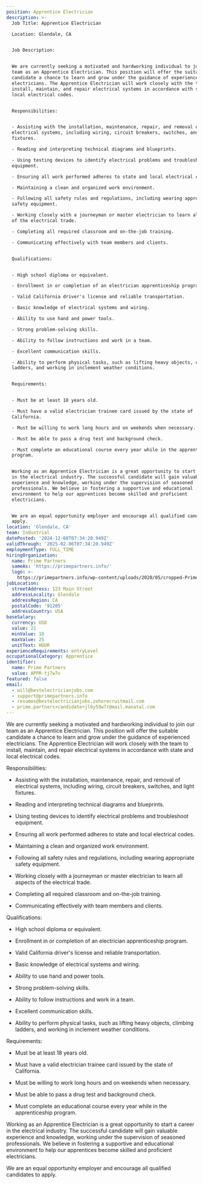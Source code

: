 ```yaml
---
position: Apprentice Electrician
description: >-
  Job Title: Apprentice Electrician

  Location: Glendale, CA


  Job Description:


  We are currently seeking a motivated and hardworking individual to join our
  team as an Apprentice Electrician. This position will offer the suitable
  candidate a chance to learn and grow under the guidance of experienced
  electricians. The Apprentice Electrician will work closely with the team to
  install, maintain, and repair electrical systems in accordance with state and
  local electrical codes. 


  Responsibilities:


  - Assisting with the installation, maintenance, repair, and removal of
  electrical systems, including wiring, circuit breakers, switches, and light
  fixtures.

  - Reading and interpreting technical diagrams and blueprints.

  - Using testing devices to identify electrical problems and troubleshoot
  equipment.

  - Ensuring all work performed adheres to state and local electrical codes.

  - Maintaining a clean and organized work environment.

  - Following all safety rules and regulations, including wearing appropriate
  safety equipment.

  - Working closely with a journeyman or master electrician to learn all aspects
  of the electrical trade.

  - Completing all required classroom and on-the-job training.

  - Communicating effectively with team members and clients.


  Qualifications:


  - High school diploma or equivalent.

  - Enrollment in or completion of an electrician apprenticeship program.

  - Valid California driver's license and reliable transportation.

  - Basic knowledge of electrical systems and wiring.

  - Ability to use hand and power tools.

  - Strong problem-solving skills.

  - Ability to follow instructions and work in a team.

  - Excellent communication skills.

  - Ability to perform physical tasks, such as lifting heavy objects, climbing
  ladders, and working in inclement weather conditions.


  Requirements:


  - Must be at least 18 years old.

  - Must have a valid electrician trainee card issued by the state of
  California.

  - Must be willing to work long hours and on weekends when necessary.

  - Must be able to pass a drug test and background check.

  - Must complete an educational course every year while in the apprenticeship
  program.


  Working as an Apprentice Electrician is a great opportunity to start a career
  in the electrical industry. The successful candidate will gain valuable
  experience and knowledge, working under the supervision of seasoned
  professionals. We believe in fostering a supportive and educational
  environment to help our apprentices become skilled and proficient
  electricians. 


  We are an equal opportunity employer and encourage all qualified candidates to
  apply.
location: 'Glendale, CA'
team: Industrial
datePosted: '2024-12-08T07:34:20.949Z'
validThrough: '2025-02-06T07:34:20.949Z'
employmentType: FULL_TIME
hiringOrganization:
  name: Prime Partners
  sameAs: 'https://primepartners.info/'
  logo: >-
    https://primepartners.info/wp-content/uploads/2020/05/cropped-Prime-Partners-Logo-NO-BG-1-1.png
jobLocation:
  streetAddress: 123 Main Street
  addressLocality: Glendale
  addressRegion: CA
  postalCode: '91205'
  addressCountry: USA
baseSalary:
  currency: USD
  value: 21
  minValue: 18
  maxValue: 25
  unitText: HOUR
experienceRequirements: entryLevel
occupationalCategory: Apprentice
identifier:
  name: Prime Partners
  value: APPR-tj7w7v
featured: false
email:
  - will@bestelectricianjobs.com
  - support@primepartners.info
  - resumes@bestelectricianjobs.zohorecruitmail.com
  - prime.partners+candidate+jl6y59w7r@mail.manatal.com
---
```


We are currently seeking a motivated and hardworking individual to join our
  team as an Apprentice Electrician. This position will offer the suitable
  candidate a chance to learn and grow under the guidance of experienced
  electricians. The Apprentice Electrician will work closely with the team to
  install, maintain, and repair electrical systems in accordance with state and
  local electrical codes. 


  Responsibilities:


  - Assisting with the installation, maintenance, repair, and removal of
  electrical systems, including wiring, circuit breakers, switches, and light
  fixtures.

  - Reading and interpreting technical diagrams and blueprints.

  - Using testing devices to identify electrical problems and troubleshoot
  equipment.

  - Ensuring all work performed adheres to state and local electrical codes.

  - Maintaining a clean and organized work environment.

  - Following all safety rules and regulations, including wearing appropriate
  safety equipment.

  - Working closely with a journeyman or master electrician to learn all aspects
  of the electrical trade.

  - Completing all required classroom and on-the-job training.

  - Communicating effectively with team members and clients.


  Qualifications:


  - High school diploma or equivalent.

  - Enrollment in or completion of an electrician apprenticeship program.

  - Valid California driver's license and reliable transportation.

  - Basic knowledge of electrical systems and wiring.

  - Ability to use hand and power tools.

  - Strong problem-solving skills.

  - Ability to follow instructions and work in a team.

  - Excellent communication skills.

  - Ability to perform physical tasks, such as lifting heavy objects, climbing
  ladders, and working in inclement weather conditions.


  Requirements:


  - Must be at least 18 years old.

  - Must have a valid electrician trainee card issued by the state of
  California.

  - Must be willing to work long hours and on weekends when necessary.

  - Must be able to pass a drug test and background check.

  - Must complete an educational course every year while in the apprenticeship
  program.


  Working as an Apprentice Electrician is a great opportunity to start a career
  in the electrical industry. The successful candidate will gain valuable
  experience and knowledge, working under the supervision of seasoned
  professionals. We believe in fostering a supportive and educational
  environment to help our apprentices become skilled and proficient
  electricians. 


  We are an equal opportunity employer and encourage all qualified candidates to
  apply.